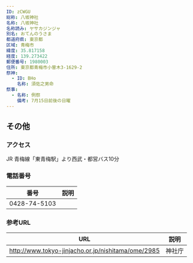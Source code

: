 ```yaml
---
ID: zCWGU
総称: 八坂神社
名称: 八坂神社
名称読み: ヤサカジンジャ
別名: おてんのうさま
都道府県: 東京都
区域: 青梅市
緯度: 35.817158
経度: 139.273422
郵便番号: 1980003
住所: 東京都青梅市小曽木3-1629-2
祭神:
  - ID: BHo
    名称: 須佐之男命
祭事:
  - 名称: 例祭
    備考: 7月15日前後の日曜
---
```


## その他

### アクセス

JR 青梅線「東青梅駅」より西武・都営バス10分

### 電話番号

| 番号         | 説明 |
| ------------ | ---- |
| 0428-74-5103 |      |

### 参考URL

| URL                                                | 説明   |
| -------------------------------------------------- | ------ |
| http://www.tokyo-jinjacho.or.jp/nishitama/ome/2985 | 神社庁 |
